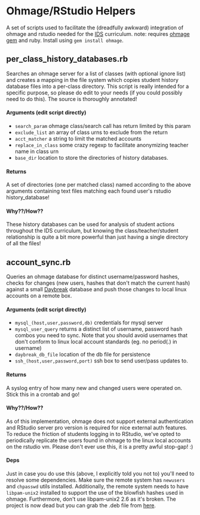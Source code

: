 # Ohmage/RStudio Helpers
A set of scripts used to facilitate the (dreadfully awkward) integration of ohmage and rstudio needed for the [IDS](https://wiki.mobilizingcs.org/ids) curriculum. note: requires [ohmage gem](github.com/ohmage/gem) and ruby. Install using `gem install ohmage`. 

## per_class_history_databases.rb
Searches an ohmage server for a list of classes (with optional ignore list) and creates a mapping in the file system which copies student history database files into a per-class directory. This script is really intended for a specific purpose, so please do edit to your needs (if you could possibly need to do this). The source is thoroughly annotated!

#### Arguments (edit script directly)
  * `search_param` ohmage class/search call has return limited by this param
  * `exclude_list` an array of class urns to exclude from the return
  * `acct_matcher` a string to limit the matched accounts
  * `replace_in_class` some crazy regexp to facilitate anonymizing teacher name in class urn
  * `base_dir` location to store the directories of history databases.

#### Returns
A set of directories (one per matched class) named according to the above arguments containing text files matching each found user's rstudio history_database!

#### Why??/How??
These history databases can be used for analysis of student actions throughout the IDS curriculum, but knowing the class/teacher/student relationship is quite a bit more powerful than just having a single directory of all the files!

## account_sync.rb
Queries an ohmage database for distinct username/password hashes, checks for changes (new users, hashes that don't match the current hash) against a small [Daybreak](https://github.com/propublica/daybreak) database and push those changes to local linux accounts on a remote box.

#### Arguments (edit script directly)
  * `mysql_(host,user,password,db)` credentials for mysql server
  * `mysql_user_query` returns a distinct list of username, password hash combos you need to sync. Note that you should avoid usernames that don't conform to linux local account standards (eg. no period(.) in username)
  * `daybreak_db_file` location of the db file for persistence
  * `ssh_(host,user,password,port)` ssh box to send user/pass updates to.

#### Returns
A syslog entry of how many new and changed users were operated on. Stick this in a crontab and go!

#### Why??/How??
As of this implementation, ohmage does not support external authentication and RStudio server pro version is required for nice external auth features. To reduce the friction of students logging in to RStudio, we've opted to periodically replicate the users found in ohmage to the linux local accounts on the rstudio vm. Please don't ever use this, it is a pretty awful stop-gap! :)

#### Deps
Just in case you do use this (above, I explicitly told you not to) you'll need to resolve some dependencies.  Make sure the remote system has `newusers` and `chpasswd` utils installed. Additionally, the remote system needs to have `libpam-unix2` installed to support the use of the blowfish hashes used in ohmage. Furthermore, don't use libpam-unix2 2.6 as it's broken. The project is now dead but you can grab the .deb file from [here](https://packages.debian.org/wheezy/admin/libpam-unix2).
